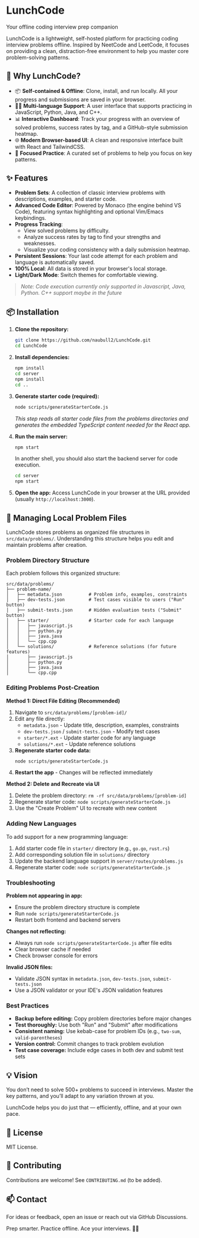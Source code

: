 # LunchCode
Your offline coding interview prep companion

LunchCode is a lightweight, self-hosted platform for practicing coding interview problems offline. Inspired by NeetCode and LeetCode, it focuses on providing a clean, distraction-free environment to help you master core problem-solving patterns.

## 🚀 Why LunchCode?
*   📦 **Self-contained & Offline**: Clone, install, and run locally. All your progress and submissions are saved in your browser.
*   🧑‍💻 **Multi-language Support**: A user interface that supports practicing in JavaScript, Python, Java, and C++.
*   📊 **Interactive Dashboard**: Track your progress with an overview of solved problems, success rates by tag, and a GitHub-style submission heatmap.
*   🌐 **Modern Browser-based UI**: A clean and responsive interface built with React and TailwindCSS.
*   🔁 **Focused Practice**: A curated set of problems to help you focus on key patterns.

## ✨ Features
*   **Problem Sets**: A collection of classic interview problems with descriptions, examples, and starter code.
*   **Advanced Code Editor**: Powered by Monaco (the engine behind VS Code), featuring syntax highlighting and optional Vim/Emacs keybindings.
*   **Progress Tracking**:
    *   View solved problems by difficulty.
    *   Analyze success rates by tag to find your strengths and weaknesses.
    *   Visualize your coding consistency with a daily submission heatmap.
*   **Persistent Sessions**: Your last code attempt for each problem and language is automatically saved.
*   **100% Local**: All data is stored in your browser's local storage.
*   **Light/Dark Mode**: Switch themes for comfortable viewing.

> *Note: Code execution currently only supported in Javascript, Java, Python. C++ support maybe in the future*

## 📦 Installation

1.  **Clone the repository:**
    ```bash
    git clone https://github.com/naubull2/LunchCode.git
    cd LunchCode
    ```
2.  **Install dependencies:**
    ```bash
    npm install
    cd server
    npm install
    cd ..
    ```
    
3.  **Generate starter code (required):**
    ```bash
    node scripts/generateStarterCode.js
    ```
    *This step reads all starter code files from the problems directories and generates the embedded TypeScript content needed for the React app.*
    
4.  **Run the main server:**
    ```bash
    npm start
    ```
    In another shell, you should also start the backend server for code execution.
    ```bash
    cd server
    npm start
    ```

4.  **Open the app:**
    Access LunchCode in your browser at the URL provided (usually `http://localhost:3000`).

## 📁 Managing Local Problem Files

LunchCode stores problems as organized file structures in `src/data/problems/`. Understanding this structure helps you edit and maintain problems after creation.

### Problem Directory Structure

Each problem follows this organized structure:
```
src/data/problems/
├── problem-name/
│   ├── metadata.json          # Problem info, examples, constraints
│   ├── dev-tests.json         # Test cases visible to users ("Run" button)
│   ├── submit-tests.json      # Hidden evaluation tests ("Submit" button)
│   ├── starter/               # Starter code for each language
│   │   ├── javascript.js
│   │   ├── python.py
│   │   ├── java.java
│   │   └── cpp.cpp
│   └── solutions/             # Reference solutions (for future features)
│       ├── javascript.js
│       ├── python.py
│       ├── java.java
│       └── cpp.cpp
```

### Editing Problems Post-Creation

**Method 1: Direct File Editing (Recommended)**
1. Navigate to `src/data/problems/[problem-id]/`
2. Edit any file directly:
   - `metadata.json` - Update title, description, examples, constraints
   - `dev-tests.json` / `submit-tests.json` - Modify test cases
   - `starter/*.ext` - Update starter code for any language
   - `solutions/*.ext` - Update reference solutions
3. **Regenerate starter code data:**
   ```bash
   node scripts/generateStarterCode.js
   ```
4. **Restart the app** - Changes will be reflected immediately

**Method 2: Delete and Recreate via UI**
1. Delete the problem directory: `rm -rf src/data/problems/[problem-id]`
2. Regenerate starter code: `node scripts/generateStarterCode.js`
3. Use the "Create Problem" UI to recreate with new content

### Adding New Languages

To add support for a new programming language:
1. Add starter code file in `starter/` directory (e.g., `go.go`, `rust.rs`)
2. Add corresponding solution file in `solutions/` directory
3. Update the backend language support in `server/routes/problems.js`
4. Regenerate starter code: `node scripts/generateStarterCode.js`

### Troubleshooting

**Problem not appearing in app:**
- Ensure the problem directory structure is complete
- Run `node scripts/generateStarterCode.js`
- Restart both frontend and backend servers

**Changes not reflecting:**
- Always run `node scripts/generateStarterCode.js` after file edits
- Clear browser cache if needed
- Check browser console for errors

**Invalid JSON files:**
- Validate JSON syntax in `metadata.json`, `dev-tests.json`, `submit-tests.json`
- Use a JSON validator or your IDE's JSON validation features

### Best Practices

- **Backup before editing:** Copy problem directories before major changes
- **Test thoroughly:** Use both "Run" and "Submit" after modifications
- **Consistent naming:** Use kebab-case for problem IDs (e.g., `two-sum`, `valid-parentheses`)
- **Version control:** Commit changes to track problem evolution
- **Test case coverage:** Include edge cases in both dev and submit test sets

## 💡 Vision
You don’t need to solve 500+ problems to succeed in interviews. Master the key patterns, and you’ll adapt to any variation thrown at you.

LunchCode helps you do just that — efficiently, offline, and at your own pace.

## 📜 License
MIT License.

## 🙌 Contributing
Contributions are welcome! See `CONTRIBUTING.md` (to be added).

## 📫 Contact
For ideas or feedback, open an issue or reach out via GitHub Discussions.

Prep smarter. Practice offline. Ace your interviews. 🥗🍜
